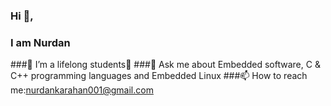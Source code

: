 ### Hi 👋, 
### I am Nurdan




 ###🌱 I’m a lifelong students💫
 ###💬 Ask me about Embedded software, C & C++ programming languages and Embedded Linux
 ###📫 How to reach me:nurdankarahan001@gmail.com

 


